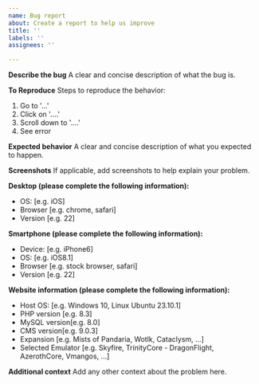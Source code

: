 ```yaml
---
name: Bug report
about: Create a report to help us improve
title: ''
labels: ''
assignees: ''

---
```


**Describe the bug**
A clear and concise description of what the bug is.

**To Reproduce**
Steps to reproduce the behavior:
1. Go to '...'
2. Click on '....'
3. Scroll down to '....'
4. See error

**Expected behavior**
A clear and concise description of what you expected to happen.

**Screenshots**
If applicable, add screenshots to help explain your problem.

**Desktop (please complete the following information):**
 - OS: [e.g. iOS]
 - Browser [e.g. chrome, safari]
 - Version [e.g. 22]

**Smartphone (please complete the following information):**
 - Device: [e.g. iPhone6]
 - OS: [e.g. iOS8.1]
 - Browser [e.g. stock browser, safari]
 - Version [e.g. 22]

**Website information (please complete the following information):**
 - Host OS: [e.g. Windows 10, Linux Ubuntu 23.10.1]
 - PHP version [e.g. 8.3]
 - MySQL version[e.g. 8.0]
 - CMS version[e.g. 9.0.3]
 - Expansion [e.g. Mists of Pandaria, Wotlk, Cataclysm, ...]
 - Selected Emulator [e.g. Skyfire, TrinityCore - DragonFlight, AzerothCore, Vmangos, ...]

**Additional context**
Add any other context about the problem here.
